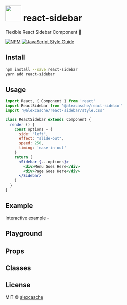 <img src="https://upload.wikimedia.org/wikipedia/commons/a/a7/React-icon.svg" width="50px" /> react-sidebar
===============

Flexible React Sidebar Component 🤘

[![NPM](https://img.shields.io/npm/v/@alexcasche/react-sidebar.svg)](https://www.npmjs.com/package/@alexcasche/react-sidebar) [![JavaScript Style Guide](https://img.shields.io/badge/code_style-standard-brightgreen.svg)](https://standardjs.com)

Install
---------------

```bash
npm install --save react-sidebar
yarn add react-sidebar
```

Usage
---------------

```jsx
import React, { Component } from 'react'
import ReactSidebar from '@alexcasche/react-sidebar'
import '@alexcasche/react-sidebar/style.css'

class ReactSidebar extends Component {
  render () {
    const options = {
      side: "left",
      effect: "slide-out",
      speed: 250,
      timing: 'ease-in-out'
    }
    return (
      <Sidebar {...options}>
        <div>Menu Goes Here</div>
        <div>Page Goes Here</div>
      </Sidebar>
    )
  }
}
```

Example
---------------
Interactive example - 

Playground
---------------

Props
---------------

Classes
---------------

License
---------------

MIT © [alexcasche](https://github.com/alexcasche)

